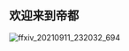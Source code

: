 ## 欢迎来到帝都


![ffxiv_20210911_232032_694](https://user-images.githubusercontent.com/101160390/157161088-c6c81f19-c50c-49df-85e4-2374d2c81bff.png)
